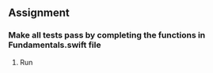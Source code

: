 ## Assignment

### Make all tests pass by completing the functions in Fundamentals.swift file

1. Run 

